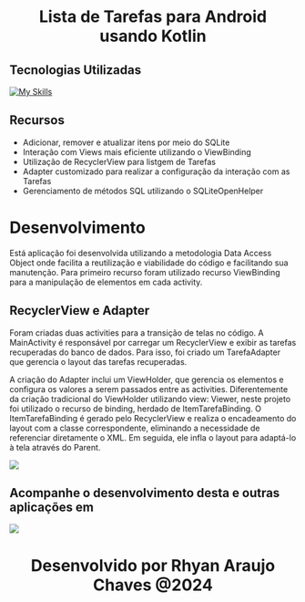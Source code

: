 <div align="center">
  <h1> Lista de Tarefas para Android usando Kotlin </h1>
</div>

## Tecnologias Utilizadas

[![My Skills](https://skillicons.dev/icons?i=kotlin,androidstudio,sqlite)](https://skillicons.dev)


## Recursos

- Adicionar, remover e atualizar itens por meio do SQLite
- Interação com Views mais eficiente utilizando o ViewBinding
- Utilização de RecyclerView para listgem de Tarefas
- Adapter customizado para realizar a configuração da interação com as Tarefas
- Gerenciamento de métodos SQL utilizando o SQLiteOpenHelper

# Desenvolvimento
  Está aplicação foi desenvolvida utilizando a metodologia Data Access Object onde facilita a reutilização e viabilidade do código e facilitando sua manutenção. Para primeiro recurso foram utilizado recurso ViewBinding para a manipulação de elementos
  em cada activity.

  ## RecyclerView e Adapter
  Foram criadas duas activities para a transição de telas no código. A MainActivity é responsável por carregar um RecyclerView e exibir as tarefas recuperadas do banco de dados. Para isso, foi criado um TarefaAdapter que gerencia o layout das tarefas recuperadas.

  
A criação do Adapter inclui um ViewHolder, que gerencia os elementos e configura os valores a serem passados entre as activities. Diferentemente da criação tradicional do ViewHolder utilizando view: Viewer, neste projeto foi utilizado o recurso de binding, herdado de ItemTarefaBinding. O ItemTarefaBinding é gerado pelo RecyclerView e realiza o encadeamento do layout com a classe correspondente, eliminando a necessidade de referenciar diretamente o XML. Em seguida, ele infla o layout para adaptá-lo à tela através do Parent.
<div>
 <img src="preview.gif">
</div>


## Acompanhe o desenvolvimento desta e outras aplicações em
<p>
  <a href="https://www.linkedin.com/in/rhyan-araujo-chaves/">
    <img src="https://skillicons.dev/icons?i=linkedin" />
  </a>
</p>

<h1 align="center">
   Desenvolvido por Rhyan Araujo Chaves @2024
</h1>



